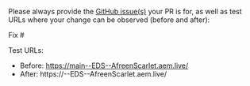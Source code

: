 Please always provide the [GitHub issue(s)](../issues) your PR is for, as well as test URLs where your change can be observed (before and after):

Fix #<gh-issue-id>

Test URLs:
- Before: https://main--EDS--AfreenScarlet.aem.live/
- After: https://<branch>--EDS--AfreenScarlet.aem.live/
